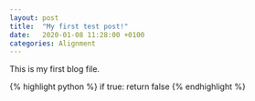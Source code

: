 ```yaml
---
layout: post
title:  "My first test post!"
date:   2020-01-08 11:28:00 +0100
categories: Alignment
---
```

This is my first blog file.

{% highlight python %}
if true:
  return false
{% endhighlight %}
